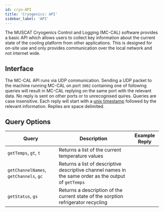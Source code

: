 ```yaml
---
id: cryo-API
title: 'Cryogenics: API'
sidebar_label: 'API'
---
```


The MUSCAT Cryogenics Control and Logging (MC-CAL) software provides a basic API which allows users to collect key information about the current state of the cooling platform from other applications. This is designed for on-site use and only provides communication over the local network and not internet wide.

## Interface

The MC-CAL API runs via UDP communication. Sending a UDP packet to the machine running MC-CAL on port `3002` containing one of following queries will result in MC-CAL replying on the same port with the relevant data. No reply is sent on other ports or to unrecognised quires. Queries are case insensitive. Each reply will start with a [unix timestamp](https://en.wikipedia.org/wiki/Unix_time) followed by the relevant information. Replies are space delimited.

## Query Options

| Query | Description | Example Reply |
| --- | --- | --- |
| `getTemps`, `gt`, `t` | Returns a list of the current temperature values | |
| `getChannelNames`, `getChannels`, `gc` | Returns a list of descriptive descriptive channel names in the same order as the output of `getTemps` | |
| `getStatus`, `gs` | Returns a description of the current state of the sorption refrigerator recycling | |
